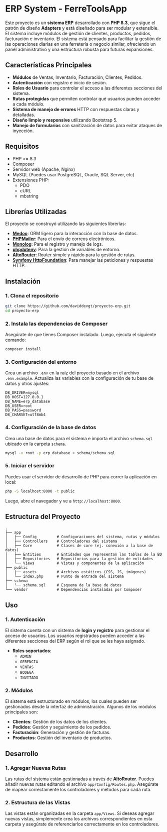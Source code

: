 # ERP System - FerreToolsApp

Este proyecto es un **sistema ERP** desarrollado con **PHP 8.3**, que sigue el patrón de diseño **Adapters** y está diseñado para ser modular y extensible. El sistema incluye módulos de gestión de clientes, productos, pedidos, facturación e inventario. El sistema está pensado para facilitar la gestión de las operaciones diarias en una ferretería o negocio similar, ofreciendo un panel administrativo y una estructura robusta para futuras expansiones.

## Características Principales

- **Módulos** de Ventas, Inventario, Facturación, Clientes, Pedidos.
- **Autenticación** con registro e inicio de sesión.
- **Roles de Usuario** para controlar el acceso a las diferentes secciones del sistema.
- **Rutas protegidas** que permiten controlar qué usuarios pueden acceder a cada módulo.
- **Sistema de manejo de errores** HTTP con respuestas claras y detalladas.
- **Diseño limpio y responsive** utilizando Bootstrap 5.
- **Manejo de formularios** con sanitización de datos para evitar ataques de inyección.

## Requisitos

- PHP >= 8.3
- Composer
- Servidor web (Apache, Nginx)
- MySQL (Puedes usar PostgreSQL, Oracle, SQL Server, etc)
- Extensiones PHP:
  - PDO
  - cURL
  - mbstring

## Librerías Utilizadas

El proyecto se construyó utilizando las siguientes librerías:

- **[Medoo](https://medoo.in/)**: ORM ligero para la interacción con la base de datos.
- **[PHPMailer](https://github.com/PHPMailer/PHPMailer)**: Para el envío de correos electrónicos.
- **[Monolog](https://github.com/Seldaek/monolog)**: Para el registro y manejo de logs.
- **[phpdotenv](https://github.com/vlucas/phpdotenv)**: Para la gestión de variables de entorno.
- **[AltoRouter](https://github.com/dannyvankooten/AltoRouter)**: Router simple y rápido para la gestión de rutas.
- **[Symfony HttpFoundation](https://github.com/symfony/http-foundation)**: Para manejar las peticiones y respuestas HTTP.

## Instalación

### 1. Clona el repositorio

```bash
git clone https://github.com/daviddevgt/proyecto-erp.git
cd proyecto-erp
```

### 2. Instala las dependencias de Composer

Asegúrate de que tienes Composer instalado. Luego, ejecuta el siguiente comando:

```bash
composer install
```

### 3. Configuración del entorno

Crea un archivo `.env` en la raíz del proyecto basado en el archivo `.env.example`. Actualiza las variables con la configuración de tu base de datos y otros ajustes:

```
DB_DRIVER=mysql
DB_HOST=127.0.0.1
DB_NAME=erp_database
DB_USER=root
DB_PASS=password
DB_CHARSET=utf8mb4
```

### 4. Configuración de la base de datos

Crea una base de datos para el sistema e importa el archivo `schema.sql` ubicado en la carpeta `schema`.

```bash
mysql -u root -p erp_database < schema/schema.sql
```

### 5. Iniciar el servidor

Puedes usar el servidor de desarrollo de PHP para correr la aplicación en local:

```bash
php -S localhost:8000 -t public
```

Luego, abre el navegador y ve a `http://localhost:8000`.

## Estructura del Proyecto

```plaintext
.
├── app
│   ├── Config         # Configuraciones del sistema, rutas y módulos
│   ├── Controllers    # Controladores del sistema
│   ├── Core           # Clases de core (ej. conexión a la base de datos)
│   ├── Entities       # Entidades que representan las tablas de la BD
│   ├── Repositories   # Repositorios para la gestión de entidades
│   └── Views          # Vistas y componentes de la aplicación
├── public
│   ├── assets         # Archivos estáticos (CSS, JS, imágenes)
│   └── index.php      # Punto de entrada del sistema
├── schema
│   └── schema.sql     # Esquema de la base de datos
└── vendor             # Dependencias instaladas por Composer
```

## Uso

### 1. Autenticación

El sistema cuenta con un sistema de **login y registro** para gestionar el acceso de usuarios. Los usuarios registrados pueden acceder a las diferentes secciones del ERP según el rol que se les haya asignado.

- **Roles soportados**:
  - `ADMIN`
  - `GERENCIA`
  - `VENTAS`
  - `BODEGA`
  - `INVITADO`

### 2. Módulos

El sistema está estructurado en módulos, los cuales pueden ser gestionados desde la interfaz de administración. Algunos de los módulos principales son:

- **Clientes**: Gestión de los datos de los clientes.
- **Pedidos**: Gestión y seguimiento de los pedidos.
- **Facturación**: Generación y gestión de facturas.
- **Productos**: Gestión del inventario de productos.

## Desarrollo

### 1. Agregar Nuevas Rutas

Las rutas del sistema están gestionadas a través de **AltoRouter**. Puedes añadir nuevas rutas editando el archivo `app/Config/Routes.php`. Asegúrate de mapear correctamente los controladores y métodos para cada ruta.

### 2. Estructura de las Vistas

Las vistas están organizadas en la carpeta `app/Views`. Si deseas agregar nuevas vistas, simplemente crea los archivos correspondientes en esta carpeta y asegúrate de referenciarlos correctamente en los controladores.
